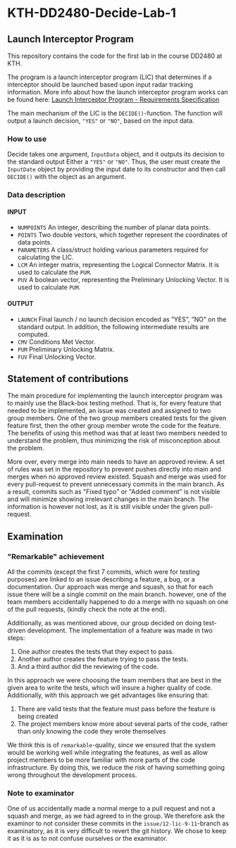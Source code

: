# KTH-DD2480-Decide-Lab-1
## Launch Interceptor Program
This repository contains the code for the first lab in the course DD2480 at KTH. 

The program is a launch interceptor program (LIC) that determines if a interceptor should be launched based upon input radar tracking information. More info about how the launch interceptor program works can be found here: [Launch Interceptor Program - Requirements Specification](./Launch%20Interceptor%20Program%20-%20Requirements%20Specification.pdf)

The main mechanism of the LIC is the `DECIDE()`-function. The function will output a launch decision, `"YES"` or `"NO"`, based on the input data.


### How to use
Decide takes one argument, `InputData` object, and it outputs its decision to the standard output Either a `"YES"` or `"NO"`.
Thus, the user must create the `InputDate` object by providing the input date to its constructor and then call `DECIDE()` with the object as an argument.

### Data description

#### INPUT
* `NUMPOINTS` An integer, describing the number of planar data points.
* `POINTS` Two double vectors, which together represent the coordinates of data points.
* `PARAMETERS` A class/struct holding various parameters required for calculating the LIC.
* `LCM` An integer matrix, representing the Logical Connector Matrix. It is used to calculate the `PUM`.
* `PUV` A boolean vector, representing the Preliminary Unlocking Vector. It is used to calculate `PUM`.

#### OUTPUT
* `LAUNCH` Final launch / no launch decision encoded as ”YES”, ”NO” on the standard output. In addition, the following intermediate results are computed.
* `CMV` Conditions Met Vector.
* `PUM` Preliminary Unlocking Matrix.
* `FUV` Final Unlocking Vector.

## Statement of contributions
The main procedure for implementing the launch interceptor program was to mainly use the Black-box testing method. That is, for every feature that needed to be implemented, an issue was created and assigned to two group members. One of the two group members created tests for the given feature first, then the other group member wrote the code for the feature. The benefits of using this method was that at least two members needed to understand the problem, thus minimizing the risk of misconception about the problem.

More over, every merge into main needs to have an approved review. A set of rules was set in the repository to prevent pushes directly into main and merges when no approved review existed. Squash and merge was used for every pull-request to prevent unnecessary commits in the main branch. As a result, commits such as "Fixed typo" or "Added comment" is not visible and will minimize showing irrelevant changes in the main branch. The information is however not lost, as it is still visible under the given pull-request.

## Examination

### "Remarkable" achievement
All the commits (except the first 7 commits, which were for testing purposes) are linked to an issue describing a feature, a bug, or a documentation.
Our approach was merge and squash, so that for each issue there will be a single commit on the main branch. however, one of the team members accidentally happened to do a merge with no squash on one of the pull requests, (kindly check the note at the end).

Additionally, as was mentioned above, our group decided on doing test-driven development. The implementation of a feature was made in two steps:

1. One author creates the tests that they expect to pass.
2. Another author creates the feature trying to pass the tests.
3. And a third author did the reviewing of the code.

In this approach we were choosing the team members that are best in the given area to write the tests, which will insure a higher quality of code.
Additionally, with this approach we get advantages like ensuring that:

1. There are valid tests that the feature must pass before the feature is being created
2. The project members know more about several parts of the code, rather than only knowing the code they wrote themselves

We think this is of `remarkable`-quality, since we ensured that the system would be working well while integrating the features, as well as allow project members to be more familiar with more parts of the code infrastructure. By doing this, we reduce the risk of having something going wrong throughout the development process.


### Note to examinator
One of us accidentally made a normal merge to a pull request and not a squash and merge, as we had agreed to in the group. We therefore ask the examinor to not consider these commits in the `issue/12-lic-9-11`-branch as examinatory, as it is very difficult to revert the git history. We chose to keep it as it is as to not confuse ourselves or the examinator.